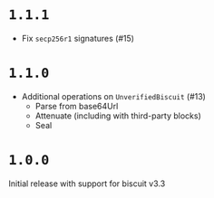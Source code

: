 # `1.1.1`

- Fix `secp256r1` signatures (#15)

# `1.1.0`

- Additional operations on `UnverifiedBiscuit` (#13)
  - Parse from base64Url
  - Attenuate (including with third-party blocks)
  - Seal 

# `1.0.0`

Initial release with support for biscuit v3.3
